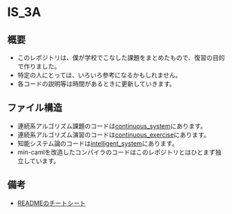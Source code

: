 # IS_3A

## 概要

- このレポジトリは、僕が学校でこなした課題をまとめたもので、復習の目的で作りました。
- 特定の人にとっては、いろいろ参考になるかもしれません。
- 各コードの説明等は時間があるときに更新していきます。

## ファイル構造

- 連続系アルゴリズム課題のコードは[continuous\_system](https://github.com/BOBO1997/IS_3A/tree/master/continuous_system)にあります。
- 連続系アルゴリズム演習のコードは[continuous\_exercise](https://github.com/BOBO1997/IS_3A/tree/master/continuous_exercise)にあります。
- 知能システム論のコードは[intelligent\_system](https://github.com/BOBO1997/IS_3A/tree/master/intelligent_system)にあります。
- min-camlを改造したコンパイラのコードはこのレポジトリとはひとまず独立しています。

## 備考

- [READMEのチートシート](https://gist.github.com/uupaa/6061529)
